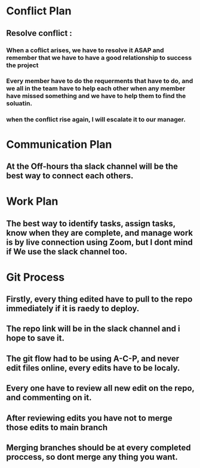 # Conflict Plan
## Resolve conflict :
### When a coflict arises, we have to resolve it ASAP and remember that we have to have a good relationship to success the project
### Every member have to do the requerments that have to do, and we all in the team have to help each other when any member have missed something and we have to help them to find the soluatin.
### when the conflict rise again, I will escalate it to our manager.

# Communication Plan
## At the Off-hours tha slack channel will be the best way to connect each others.

# Work Plan
## The best way to identify tasks, assign tasks, know when they are complete, and manage work is by live connection using Zoom, but I dont mind if We use the slack channel too.

# Git Process
## Firstly, every thing edited have to pull to the repo immediately if it is raedy to deploy.
## The repo link will be in the slack channel and i hope to save it.
## The git flow had to be using A-C-P, and never edit files online, every edits have to be localy.
## Every one have to review all new edit on the repo, and commenting on it.
## After reviewing edits you have not to merge those edits to main branch
## Merging branches should be at every completed proccess, so dont merge any thing you want.

